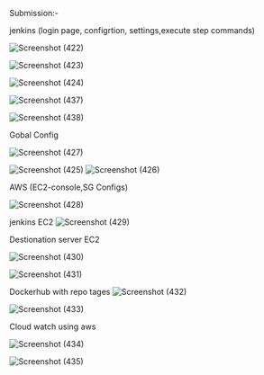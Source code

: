 Submission:-

 jenkins (login page, configrtion, settings,execute step commands)
 
![Screenshot (422)](https://user-images.githubusercontent.com/119240540/224638335-de007eb8-18d3-4efc-8936-7cf074d3bc3d.png)


![Screenshot (423)](https://user-images.githubusercontent.com/119240540/224638915-07d6f51c-4cee-4e6b-a941-b85b9751204c.png)

![Screenshot (424)](https://user-images.githubusercontent.com/119240540/224639020-6c516c19-2b2b-4a59-a353-6ca0b2b233ec.png)

![Screenshot (437)](https://user-images.githubusercontent.com/119240540/224705782-8c01879a-42db-415b-ad30-fd6b718c1a0d.png)


![Screenshot (438)](https://user-images.githubusercontent.com/119240540/224706003-66bc9317-ebdb-493c-85c0-1f9a1a1e16d4.png)


Gobal Config

![Screenshot (427)](https://user-images.githubusercontent.com/119240540/224639338-89c27c9c-6540-4699-86cb-52d49e8120d2.png)


![Screenshot (425)](https://user-images.githubusercontent.com/119240540/224639230-47f27b00-7565-4ec4-b586-3af1974ff2be.png)
![Screenshot (426)](https://user-images.githubusercontent.com/119240540/224639255-a9abaafc-e214-42d5-9712-cff2117f5d18.png)





AWS (EC2-console,SG Configs)


![Screenshot (428)](https://user-images.githubusercontent.com/119240540/224639821-479ffd8a-4da6-4499-80da-cb372c71e655.png)

jenkins EC2
![Screenshot (429)](https://user-images.githubusercontent.com/119240540/224640166-e0b4d041-c775-41cb-926d-e0039ab5d80d.png)


Destionation server EC2


![Screenshot (430)](https://user-images.githubusercontent.com/119240540/224640397-cbd7981c-8eae-4ee5-b5b2-e7dc3cf3f8d3.png)


![Screenshot (431)](https://user-images.githubusercontent.com/119240540/224640813-635bc613-6634-4bbd-a090-9ccf2d8bce29.png)


Dockerhub with repo tages
![Screenshot (432)](https://user-images.githubusercontent.com/119240540/224641037-9ee1e374-11cc-417d-93b9-f45175163dac.png)

![Screenshot (433)](https://user-images.githubusercontent.com/119240540/224641167-81148e6e-6579-4760-8b23-3e6b3155194b.png)

Cloud watch using aws

![Screenshot (434)](https://user-images.githubusercontent.com/119240540/224641359-186f01b9-1a38-4537-bd5b-39f9fec250f2.png)

![Screenshot (435)](https://user-images.githubusercontent.com/119240540/224641510-456a8765-14ef-4aa6-8c7e-59383de781ab.png)





